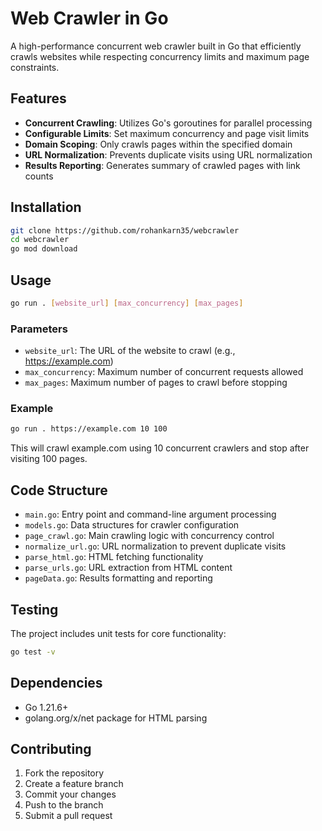 # Web Crawler in Go

A high-performance concurrent web crawler built in Go that efficiently crawls websites while respecting concurrency limits and maximum page constraints.

## Features

- **Concurrent Crawling**: Utilizes Go's goroutines for parallel processing
- **Configurable Limits**: Set maximum concurrency and page visit limits
- **Domain Scoping**: Only crawls pages within the specified domain
- **URL Normalization**: Prevents duplicate visits using URL normalization
- **Results Reporting**: Generates summary of crawled pages with link counts

## Installation

```bash
git clone https://github.com/rohankarn35/webcrawler
cd webcrawler
go mod download
```

## Usage

```bash
go run . [website_url] [max_concurrency] [max_pages]
```

### Parameters

- `website_url`: The URL of the website to crawl (e.g., https://example.com)
- `max_concurrency`: Maximum number of concurrent requests allowed
- `max_pages`: Maximum number of pages to crawl before stopping

### Example

```bash
go run . https://example.com 10 100
```

This will crawl example.com using 10 concurrent crawlers and stop after visiting 100 pages.

## Code Structure

- `main.go`: Entry point and command-line argument processing
- `models.go`: Data structures for crawler configuration
- `page_crawl.go`: Main crawling logic with concurrency control
- `normalize_url.go`: URL normalization to prevent duplicate visits
- `parse_html.go`: HTML fetching functionality
- `parse_urls.go`: URL extraction from HTML content
- `pageData.go`: Results formatting and reporting

## Testing

The project includes unit tests for core functionality:

```bash
go test -v
```

## Dependencies

- Go 1.21.6+
- golang.org/x/net package for HTML parsing

## Contributing

1. Fork the repository
2. Create a feature branch
3. Commit your changes
4. Push to the branch
5. Submit a pull request
